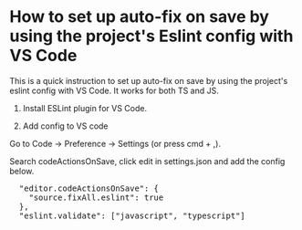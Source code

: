 # How to set up auto-fix on save by using the project's Eslint config with VS Code

This is a quick instruction to set up auto-fix on save by using the project's eslint config with VS Code. It works for both TS and JS.

1. Install ESLint plugin for VS Code.

2. Add config to VS code

Go to <span class="code">Code</span> -> <span class="code">Preference</span> -> <span class="code">Settings</span> (or press <span class="code">cmd</span> + <span class="code">,</span>).

Search <span class="code">codeActionsOnSave</span>, click <span class="code">edit in settings.json</span> and add the config below.

<pre>
  "editor.codeActionsOnSave": {
    "source.fixAll.eslint": true
  },
  "eslint.validate": ["javascript", "typescript"]
</pre>
